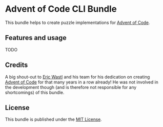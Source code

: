 # Advent of Code CLI Bundle

This bundle helps to create puzzle implementations for [Advent of Code](https://adventofcode.com/).

## Features and usage

TODO

## Credits

A big shout-out to [Eric Wastl](http://was.tl/) and his team for his dedication on creating [Advent of Code](https://adventofcode.com/)
for that many years in a row already! He was not involved in the development though (and is therefore not
responsible for any shortcomings) of this bundle.

## License

This bundle is published under the [MIT License](LICENSE.md).

